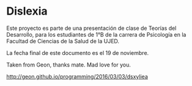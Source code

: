 # Dislexia

Este proyecto es parte de una presentación de clase de Teorías del Desarrollo, para los estudiantes de 1°B de la carrera de Psicología en la Facultad de Ciencias de la Salud de la UJED.

La fecha final de este documento es el 19 de noviembre.

Taken from Geon, thanks mate. Mad love for you.

http://geon.github.io/programming/2016/03/03/dsxyliea
